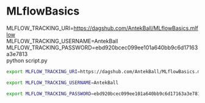 # MLflowBasics


MLFLOW_TRACKING_URI=https://dagshub.com/AntekBall/MLflowBasics.mlflow \
MLFLOW_TRACKING_USERNAME=AntekBall \
MLFLOW_TRACKING_PASSWORD=ebd920bcec099ee101a640bb9c6d17163a3e7813 \
python script.py


``` bash
export MLFLOW_TRACKING_URI=https://dagshub.com/AntekBall/MLflowBasics.mlflow

export MLFLOW_TRACKING_USERNAME=AntekBall 

export MLFLOW_TRACKING_PASSWORD=ebd920bcec099ee101a640bb9c6d17163a3e7813

```